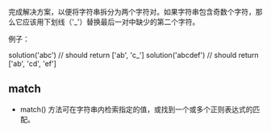 完成解决方案，以便将字符串拆分为两个字符对。如果字符串包含奇数个字符，那么它应该用下划线（'_'）替换最后一对中缺少的第二个字符。

例子：

solution('abc') // should return ['ab', 'c_']
solution('abcdef') // should return ['ab', 'cd', 'ef']

## match
- match() 方法可在字符串内检索指定的值，或找到一个或多个正则表达式的匹配。
